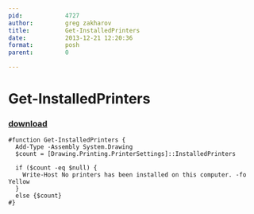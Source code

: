 ```yaml
---
pid:            4727
author:         greg zakharov
title:          Get-InstalledPrinters
date:           2013-12-21 12:20:36
format:         posh
parent:         0

---
```


# Get-InstalledPrinters

### [download](//scripts/4727.ps1)



```posh
#function Get-InstalledPrinters {
  Add-Type -Assembly System.Drawing
  $count = [Drawing.Printing.PrinterSettings]::InstalledPrinters
  
  if ($count -eq $null) {
    Write-Host No printers has been installed on this computer. -fo Yellow
  }
  else {$count}
#}
```
